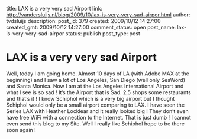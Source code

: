 title: LAX is a very very sad Airport
link: http://vandersluijs.nl/blog/2009/10/lax-is-very-very-sad-airpor.html
author: tvdsluijs
description: 
post_id: 379
created: 2009/10/12 14:27:00
created_gmt: 2009/10/12 14:27:00
comment_status: open
post_name: lax-is-very-very-sad-airpor
status: publish
post_type: post

# LAX is a very very sad Airport

Well, today I am going home. Almost 10 days of LA (with Adobe MAX at the beginning) and I saw a lot of Los Angeles, San Diego (well only SeaWord) and Santa Monica. Now I am at the Los Angeles International Airport and what I see is so sad !  It’s the Airport that is Sad. 2,5 shops some restaurants and that’s it ! I know Schiphol which is a very big airport but I thought Schiphol would only be a small airport comparing to LAX. I have seen the Series LAX with Heather Locklear and it really looked big ! They don’t even have free WiFi with a connection to the Internet. That is just dumb ! I cannot even send this blog to my Site. Well I really like Schiphol hope to be there soon again !